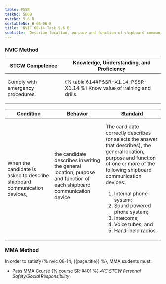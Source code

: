 ```yaml
---
table: PSSR
taskNo: 5B6B
nvicNo: 5.6.B 
sortableNo: B-05-06-B
title:  NVIC 08-14 Task 5.6.B 
subtitle:  Describe location, purpose and function of shipboard communication devices (PSSR)
---
```






### NVIC Method

<a style="display:none;" onclick="togglevisibility('nvic_methods')" >Show NVIC method.</a>

<div id='nvic_methods' class='show'>

<table>
<thead>
<tr>
<th class='forty'> STCW Competence </th>
<th class='sixty'> Knowledge, Understanding, and Proficiency </th>
</tr>
</thead>

<tbody>
<tr><td markdown='1'>

Comply with emergency procedures.

</td><td markdown='1'>

{% table 614#PSSR-X1.14, PSSR-X1.14 %} Know value of training and drills.

</td></tr>


</tbody>
</table>


<table>
<thead>
<tr><th class='twenty'>  Condition </th><th class='twenty'> Behavior </th><th  class='sixty'>Standard </th></tr>
</thead>
<tbody >



<tr><td markdown='1'>

When the candidate is asked to describe shipboard communication devices,

</td><td markdown='1'>

the candidate describes in writing the general location, purpose and function of each shipboard communication device

<br>

<div class="tooltip" markdown='1'>



</div>


</td><td markdown='1'>

The candidate correctly describes (or selects the answer that describes), the general location, purpose and function of one or more of the following shipboard communication devices:
 
1.  Internal phone system; 
2.  Sound powered phone system; 
3.  Intercoms; 
4.  Voice tubes; and 
5.  Hand-held radios.

</td></tr>
</tbody>
</table>
</div>


### MMA Method

In order to satisfy  {% nvic 08-14, {{page.title}}  %}, MMA students must:

* Pass MMA Course {% course SR-0401 %}  *4/C STCW Personal Safety/Social Responsibility*